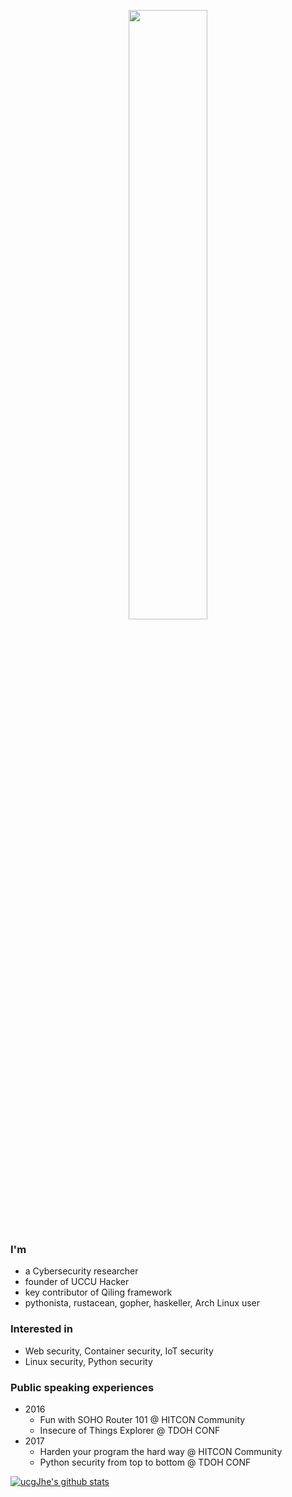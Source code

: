 <p align="center"><img width=50% src="https://wompampsupport.azureedge.net/fetchimage?siteId=7575&v=2&jpgQuality=100&width=700&url=https%3A%2F%2Fi.kym-cdn.com%2Fentries%2Ficons%2Ffacebook%2F000%2F021%2F807%2Fig9OoyenpxqdCQyABmOQBZDI0duHk2QZZmWg2Hxd4ro.jpg"></p>

### I'm
- a Cybersecurity researcher
- founder of UCCU Hacker
- key contributor of Qiling framework
- pythonista, rustacean, gopher, haskeller, Arch Linux user

### Interested in
- Web security, Container security, IoT security
- Linux security, Python security

### Public speaking experiences
- 2016
  - Fun with SOHO Router 101    @  HITCON Community
  - Insecure of Things Explorer @  TDOH CONF
- 2017
  - Harden your program the hard way   @ HITCON Community
  - Python security from top to bottom @ TDOH CONF


[![ucgJhe's github stats](https://github-readme-stats.vercel.app/api?username=ucgJhe&show_icons=true&show_icons=true&title_color=fff&icon_color=79ff97&text_color=9f9f9f&bg_color=151515)](https://github.com/ucgJhe)
